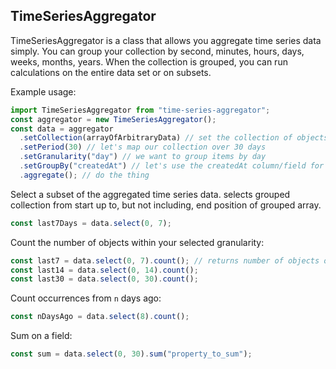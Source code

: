 ## TimeSeriesAggregator

TimeSeriesAggregator is a class that allows you aggregate time series data simply. You can group your collection by second, minutes, hours, days, weeks, months, years. When the collection is grouped, you can run calculations on the entire data set or on subsets.

Example usage:

```typescript
import TimeSeriesAggregator from "time-series-aggregator";
const aggregator = new TimeSeriesAggregator();
const data = aggregator
  .setCollection(arrayOfArbitraryData) // set the collection of objects - this is an array of objects with a datetime field e.g. [{ id: 1, date: "2019-01-14 12:53:05"}, { id: 2, date: "2019-01-13 11:23:45"}]
  .setPeriod(30) // let's map our collection over 30 days
  .setGranularity("day") // we want to group items by day
  .setGroupBy("createdAt") // let's use the createdAt column/field for grouping our collection
  .aggregate(); // do the thing
```

Select a subset of the aggregated time series data. selects grouped collection from start up to, but not including, end position of grouped array.

```typescript
const last7Days = data.select(0, 7);
```

Count the number of objects within your selected granularity:

```typescript
const last7 = data.select(0, 7).count(); // returns number of objects over the last n days
const last14 = data.select(0, 14).count();
const last30 = data.select(0, 30).count();
```

Count occurrences from `n` days ago:

```typescript
const nDaysAgo = data.select(8).count();
```

Sum on a field:

```typescript
const sum = data.select(0, 30).sum("property_to_sum");
```